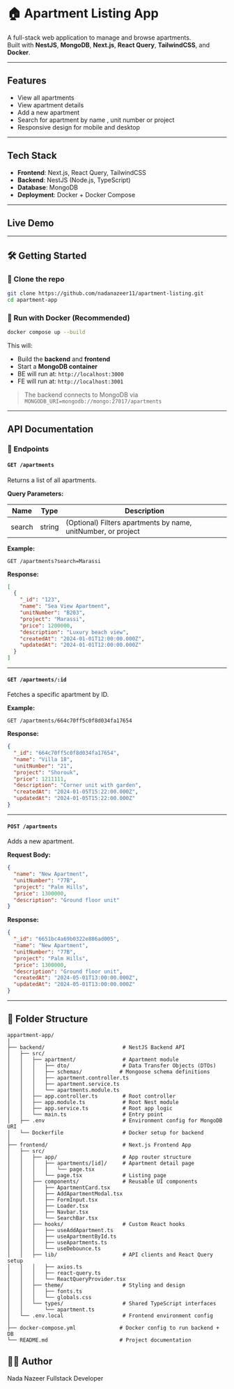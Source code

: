 # 🏠 Apartment Listing App

A full-stack web application to manage and browse apartments.  
Built with **NestJS**, **MongoDB**, **Next.js**, **React Query**, **TailwindCSS**, and **Docker**.

---

## Features

- View all apartments
- View apartment details
- Add a new apartment
- Search for apartment by name , unit number or project
- Responsive design for mobile and desktop
---

## Tech Stack

- **Frontend**: Next.js, React Query, TailwindCSS
- **Backend**: NestJS (Node.js, TypeScript)
- **Database**: MongoDB
- **Deployment**: Docker + Docker Compose

---

##  Live Demo



---

## 🛠️ Getting Started

### 📁 Clone the repo

```bash
git clone https://github.com/nadanazeer11/apartment-listing.git
cd apartment-app
```

### 🐳 Run with Docker (Recommended)

```bash
docker compose up --build
```

This will:
- Build the **backend** and **frontend**
- Start a **MongoDB container**
- BE will run at: `http://localhost:3000`
- FE will run at: `http://localhost:3001`

> The backend connects to MongoDB via `MONGODB_URI=mongodb://mongo:27017/apartments`



---

##  API Documentation



### 📄 Endpoints

#### `GET /apartments`

Returns a list of all apartments.

**Query Parameters:**

| Name   | Type   | Description                                      |
|--------|--------|--------------------------------------------------|
| search | string | (Optional) Filters apartments by name, unitNumber, or project |

**Example:**
```http
GET /apartments?search=Marassi
```

**Response:**
```json
[
  {
    "_id": "123",
    "name": "Sea View Apartment",
    "unitNumber": "B203",
    "project": "Marassi",
    "price": 1200000,
    "description": "Luxury beach view",
    "createdAt": "2024-01-01T12:00:00.000Z",
    "updatedAt": "2024-01-01T12:00:00.000Z"
  }
]
```

---

#### `GET /apartments/:id`

Fetches a specific apartment by ID.

**Example:**
```http
GET /apartments/664c70ff5c0f8d034fa17654
```

**Response:**
```json
{
  "_id": "664c70ff5c0f8d034fa17654",
  "name": "Villa 18",
  "unitNumber": "21",
  "project": "Shorouk",
  "price": 1211111,
  "description": "Corner unit with garden",
  "createdAt": "2024-01-05T15:22:00.000Z",
  "updatedAt": "2024-01-05T15:22:00.000Z"
}
```

---

#### `POST /apartments`

Adds a new apartment.

**Request Body:**

```json
{
  "name": "New Apartment",
  "unitNumber": "77B",
  "project": "Palm Hills",
  "price": 1300000,
  "description": "Ground floor unit"
}
```

**Response:**

```json
{
  "_id": "6651bc4a69b0322e886ad005",
  "name": "New Apartment",
  "unitNumber": "77B",
  "project": "Palm Hills",
  "price": 1300000,
  "description": "Ground floor unit",
  "createdAt": "2024-05-01T13:00:00.000Z",
  "updatedAt": "2024-05-01T13:00:00.000Z"
}
```




---

## 📂 Folder Structure

```
appartment-app/
│
├── backend/                         # NestJS Backend API
│   ├── src/
│   │   ├── apartment/               # Apartment module
│   │   │   ├── dto/                 # Data Transfer Objects (DTOs)
│   │   │   ├── schemas/            # Mongoose schema definitions
│   │   │   ├── apartment.controller.ts
│   │   │   ├── apartment.service.ts
│   │   │   └── apartments.module.ts
│   │   ├── app.controller.ts        # Root controller 
│   │   ├── app.module.ts            # Root Nest module
│   │   ├── app.service.ts           # Root app logic
│   │   └── main.ts                  # Entry point
│   ├── .env                         # Environment config for MongoDB URI
│   └── Dockerfile                   # Docker setup for backend
│
├── frontend/                        # Next.js Frontend App
│   ├── src/
│   │   ├── app/                     # App router structure
│   │   │   ├── apartments/[id]/     # Apartment detail page
│   │   │   │   └── page.tsx
│   │   │   └── page.tsx             # Listing page
│   │   ├── components/              # Reusable UI components
│   │   │   ├── ApartmentCard.tsx
│   │   │   ├── AddApartmentModal.tsx
│   │   │   ├── FormInput.tsx
│   │   │   ├── Loader.tsx
│   │   │   ├── Navbar.tsx
│   │   │   └── SearchBar.tsx
│   │   ├── hooks/                   # Custom React hooks
│   │   │   ├── useAddApartment.ts
│   │   │   ├── useApartmentById.ts
│   │   │   ├── useApartments.ts
│   │   │   └── useDebounce.ts
│   │   ├── lib/                     # API clients and React Query setup
│   │   │   ├── axios.ts
│   │   │   ├── react-query.ts
│   │   │   └── ReactQueryProvider.tsx
│   │   ├── theme/                   # Styling and design 
│   │   │   ├── fonts.ts
│   │   │   └── globals.css
│   │   └── types/                   # Shared TypeScript interfaces
│   │       └── apartment.ts
│   └── .env.local                   # Frontend environment config
│
├── docker-compose.yml              # Docker config to run backend + DB
└── README.md                       # Project documentation

```

## 👨‍💻 Author

Nada Nazeer
Fullstack Developer  


